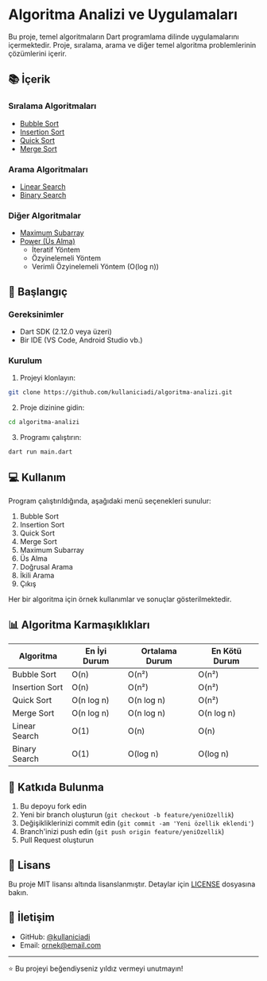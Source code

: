 # Algoritma Analizi ve Uygulamaları

Bu proje, temel algoritmaların Dart programlama dilinde uygulamalarını içermektedir. Proje, sıralama, arama ve diğer temel algoritma problemlerinin çözümlerini içerir.

## 📚 İçerik

### Sıralama Algoritmaları
- [Bubble Sort](algorithms/bubble_sort.dart)
- [Insertion Sort](algorithms/insertion_sort.dart)
- [Quick Sort](algorithms/quick_sort.dart)
- [Merge Sort](algorithms/merge_sort.dart)

### Arama Algoritmaları
- [Linear Search](algorithms/search.dart)
- [Binary Search](algorithms/search.dart)

### Diğer Algoritmalar
- [Maximum Subarray](algorithms/max_sub_array.dart)
- [Power (Üs Alma)](algorithms/power.dart)
  - İteratif Yöntem
  - Özyinelemeli Yöntem
  - Verimli Özyinelemeli Yöntem (O(log n))

## 🚀 Başlangıç

### Gereksinimler
- Dart SDK (2.12.0 veya üzeri)
- Bir IDE (VS Code, Android Studio vb.)

### Kurulum
1. Projeyi klonlayın:
```bash
git clone https://github.com/kullaniciadi/algoritma-analizi.git
```

2. Proje dizinine gidin:
```bash
cd algoritma-analizi
```

3. Programı çalıştırın:
```bash
dart run main.dart
```

## 💻 Kullanım

Program çalıştırıldığında, aşağıdaki menü seçenekleri sunulur:

1. Bubble Sort
2. Insertion Sort
3. Quick Sort
4. Merge Sort
5. Maximum Subarray
6. Üs Alma
7. Doğrusal Arama
8. İkili Arama
9. Çıkış

Her bir algoritma için örnek kullanımlar ve sonuçlar gösterilmektedir.

## 📊 Algoritma Karmaşıklıkları

| Algoritma | En İyi Durum | Ortalama Durum | En Kötü Durum |
|-----------|--------------|----------------|---------------|
| Bubble Sort | O(n) | O(n²) | O(n²) |
| Insertion Sort | O(n) | O(n²) | O(n²) |
| Quick Sort | O(n log n) | O(n log n) | O(n²) |
| Merge Sort | O(n log n) | O(n log n) | O(n log n) |
| Linear Search | O(1) | O(n) | O(n) |
| Binary Search | O(1) | O(log n) | O(log n) |

## 🤝 Katkıda Bulunma

1. Bu depoyu fork edin
2. Yeni bir branch oluşturun (`git checkout -b feature/yeniOzellik`)
3. Değişikliklerinizi commit edin (`git commit -am 'Yeni özellik eklendi'`)
4. Branch'inizi push edin (`git push origin feature/yeniOzellik`)
5. Pull Request oluşturun

## 📝 Lisans

Bu proje MIT lisansı altında lisanslanmıştır. Detaylar için [LICENSE](LICENSE) dosyasına bakın.

## 👥 İletişim

- GitHub: [@kullaniciadi](https://github.com/kullaniciadi)
- Email: ornek@email.com

---
⭐️ Bu projeyi beğendiyseniz yıldız vermeyi unutmayın! 